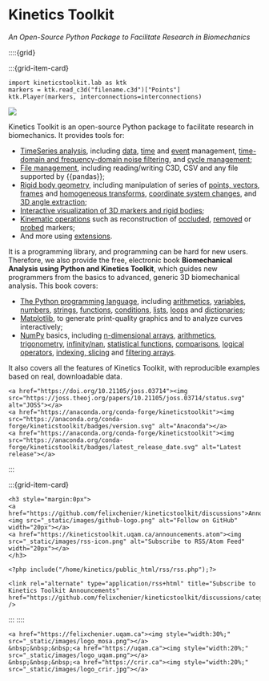 # Kinetics Toolkit

*An Open-Source Python Package to Facilitate Research in Biomechanics*

::::{grid}

:::{grid-item-card}

```
import kineticstoolkit.lab as ktk
markers = ktk.read_c3d("filename.c3d")["Points"]
ktk.Player(markers, interconnections=interconnections)
```

[![](_static/images/frontpage.gif)](player.md)

Kinetics Toolkit is an open-source Python package to facilitate research in biomechanics. It provides tools for:
- [TimeSeries analysis](timeseries.md), including [data](timeseries_data_management.md), [time](timeseries_time_management.md) and [event](timeseries_event_management.md) management, [time-domain and frequency-domain noise filtering](filters.md), and [cycle management](cycles.md);
- [File management](files.md), including reading/writing C3D, CSV and any file supported by {{pandas}};
- [Rigid body geometry](geometry.md), including manipulation of series of [points, vectors](geometry_points_vectors.md), [frames](geometry_frames.md) and [homogeneous transforms](geometry_transform_moving_coordinates.md), [coordinate system changes](geometry_transform_changing_coordinate_system.md), and [3D angle extraction](geometry_angles.md);
- [Interactive visualization of 3D markers and rigid bodies](player.md);
- [Kinematic operations](kinematics.md) such as reconstruction of [occluded](kinematics_reconstructing_occluded_markers.md), [removed](kinematics_reconstructing_removed_markers.md) or [probed](kinematics_reconstructing_probed_points.md) markers;
- And more using [extensions](extensions.md).

It is a programming library, and programming can be hard for new users. Therefore, we also provide the free, electronic book **Biomechanical Analysis using Python and Kinetics Toolkit**, which guides new programmers from the basics to advanced, generic 3D biomechanical analysis. This book covers:
- [The Python programming language](python_intro.md), including [arithmetics](python_arithmetics.md), [variables](python_variables.md), [numbers](python_numbers.md), [strings](python_strings.md), [functions](python_functions.md), [conditions](python_conditions.md), [lists](python_lists.md), [loops](python_looping.md) and [dictionaries](python_dicts.md);
- [Matplotlib](matplotlib.md), to generate print-quality graphics and to analyze curves interactively;
- [NumPy](numpy.md) basics, including [n-dimensional arrays](numpy_ndarray.md), [arithmetics](numpy_arithmetics.md), [trigonometry](numpy_trigonometry.md), [infinity/nan](numpy_inf_nan.md), [statistical functions](numpy_statistics.md), [comparisons](numpy_comparisons.md), [logical operators](numpy_logical_operators.md), [indexing, slicing](numpy_indexing_slicing_1d.md) and [filtering arrays](numpy_filtering_nd.md).

It also covers all the features of Kinetics Toolkit, with reproducible examples based on real, downloadable data.


```{div}
<a href="https://doi.org/10.21105/joss.03714"><img src="https://joss.theoj.org/papers/10.21105/joss.03714/status.svg" alt="JOSS"></a>
<a href="https://anaconda.org/conda-forge/kineticstoolkit"><img src="https://anaconda.org/conda-forge/kineticstoolkit/badges/version.svg" alt="Anaconda"></a>
<a href="https://anaconda.org/conda-forge/kineticstoolkit"><img src="https://anaconda.org/conda-forge/kineticstoolkit/badges/latest_release_date.svg" alt="Latest release"></a>
```

:::

:::{grid-item-card}
```{div} style="max-height:1400px"
<h3 style="margin:0px">
<a href="https://github.com/felixchenier/kineticstoolkit/discussions">Announcements <img src="_static/images/github-logo.png" alt="Follow on GitHub" width="20px"></a>
<a href="https://kineticstoolkit.uqam.ca/announcements.atom"><img src="_static/images/rss-icon.png" alt="Subscribe to RSS/Atom Feed" width="20px"></a>
</h3>

<?php include("/home/kinetics/public_html/rss/rss.php");?>

<link rel="alternate" type="application/rss+html" title="Subscribe to Kinetics Toolkit Announcements" href="https://github.com/felixchenier/kineticstoolkit/discussions/categories/announcements.atom" />
```

:::
::::


```{div} style="align:center;"
<a href="https://felixchenier.uqam.ca"><img style="width:30%;" src="_static/images/logo_mosa.png"></a>
&nbsp;&nbsp;&nbsp;<a href="https://uqam.ca"><img style="width:20%;" src="_static/images/logo_uqam.png"></a>
&nbsp;&nbsp;&nbsp;<a href="https://crir.ca"><img style="width:20%;" src="_static/images/logo_crir.jpg"></a>
```
